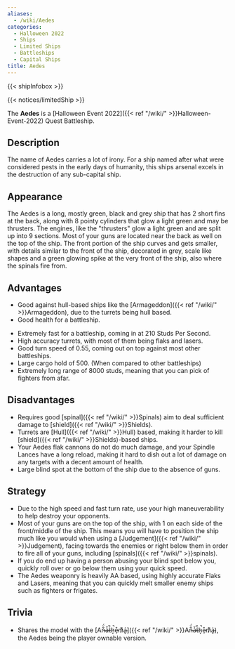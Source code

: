 ```yaml
---
aliases:
  - /wiki/Aedes
categories:
  - Halloween 2022
  - Ships
  - Limited Ships
  - Battleships
  - Capital Ships
title: Aedes
---
```


{{< shipInfobox >}}

{{< notices/limitedShip >}}

The **Aedes** is a [Halloween Event 2022]({{< ref "/wiki/" >}}Halloween-Event-2022) Quest Battleship.

## Description

The name of Aedes carries a lot of irony. For a ship named after what were considered pests in the early days of humanity, this ships arsenal excels in the destruction of any sub-capital ship.

## Appearance

The Aedes is a long, mostly green, black and grey ship that has 2 short fins at the back, along with 8 pointy cylinders that glow a light green and may be thrusters. The engines, like the "thrusters" glow a light green and are split up into 9 sections. Most of your guns are located near the back as well on the top of the ship. The front portion of the ship curves and gets smaller, with details similar to the front of the ship, decorated in grey, scale like shapes and a green glowing spike at the very front of the ship, also where the spinals fire from.

## Advantages

- Good against hull-based ships like the [Armageddon]({{< ref "/wiki/" >}}Armageddon), due to the turrets being hull based.
- Good health for a battleship.

<!-- -->

- Extremely fast for a battleship, coming in at 210 Studs Per Second.
- High accuracy turrets, with most of them being flaks and lasers.
- Good turn speed of 0.55, coming out on top against most other battleships.
- Large cargo hold of 500. (When compared to other battleships)
- Extremely long range of 8000 studs, meaning that you can pick of fighters from afar.

## Disadvantages

- Requires good [spinal]({{< ref "/wiki/" >}}Spinals) aim to deal sufficient damage to [shield]({{< ref "/wiki/" >}}Shields).
- Turrets are [Hull]({{< ref "/wiki/" >}}Hull) based, making it harder to kill [shield]({{< ref "/wiki/" >}}Shields)-based ships.
- Your Aedes flak cannons do not do much damage, and your Spindle Lances have a long reload, making it hard to dish out a lot of damage on any targets with a decent amount of health.
- Large blind spot at the bottom of the ship due to the absence of guns.

## Strategy

- Due to the high speed and fast turn rate, use your high maneuverability to help destroy your opponents.
- Most of your guns are on the top of the ship, with 1 on each side of the front/middle of the ship. This means you will have to position the ship much like you would when using a [Judgement]({{< ref "/wiki/" >}}Judgement), facing towards the enemies or right below them in order to fire all of your guns, including [spinals]({{< ref "/wiki/" >}}spinals).
- If you do end up having a person abusing your blind spot below you, quickly roll over or go below them using your quick speed.
- The Aedes weaponry is heavily AA based, using highly accurate Flaks and Lasers, meaning that you can quickly melt smaller enemy ships such as fighters or frigates.

## Trivia

- Shares the model with the [An̶͋̈́a̶̍̆t̵̀̏h̷͓̚e̵̩͒m̷͗͊a̴̬͗]({{< ref "/wiki/" >}}An̶͋̈́a̶̍̆t̵̀̏h̷͓̚e̵̩͒m̷͗͊a̴̬͗), the Aedes being the player ownable version.
